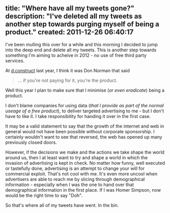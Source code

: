 title: "Where have all my tweets gone?"
description: "I've deleted all my tweets as another step towards purging myself of being a product."
created: 2011-12-26 06:40:17
---

I've been mulling this over for a while and this morning I decided to jump into the deep end and delete all my tweets. This is another step towards something I'm aiming to acheive in 2012 - no use of free third party services.  

At [d.construct][0] last year, I think it was Don Norman that said

> ... if you're not paying for it, you're the product.

Well this year I plan to make sure that I minimise (_or even eradicate_)  being a product.

I don't blame companies for using data (_that I provide as part of the normal useage of a free product_), to deliver targeted advertising to me - but I don't have to like it. I take responsibility for handing it over in the first case.

It may be a valid statement to say that the growth of the internet and web in general would not have been possible without corporate sponsorship. I certainly wouldn't want to see that reversed, the web has opened up many previously closed doors. 

However, if the decisions we make and the actions we take shape the world around us, then I at least want to try and shape a world in which the invasion of advertising is kept in check. No matter how funny, well executed or tastefully done, advertising is an attempt to change your will for commercial exploit. That's not cool with me. It's even more uncool when advertisers are able to reach me by slicing through demographical information - especially when I was the one to hand over that demographical information in the first place. If I was Homer Simpson, now would be the right time to say "Doh".

So that's where all of my tweets have went. In the bin.


[0]: http://2011.dconstruct.org